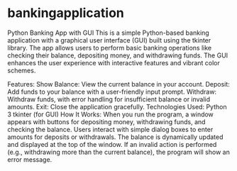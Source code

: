 # bankingapplication

Python Banking App with GUI
This is a simple Python-based banking application with a graphical user interface (GUI) built using the tkinter library. The app allows users to perform basic banking operations like checking their balance, depositing money, and withdrawing funds. The GUI enhances the user experience with interactive features and vibrant color schemes.

Features:
Show Balance: View the current balance in your account.
Deposit: Add funds to your balance with a user-friendly input prompt.
Withdraw: Withdraw funds, with error handling for insufficient balance or invalid amounts.
Exit: Close the application gracefully.
Technologies Used:
Python 3
tkinter (for GUI)
How It Works:
When you run the program, a window appears with buttons for depositing money, withdrawing funds, and checking the balance.
Users interact with simple dialog boxes to enter amounts for deposits or withdrawals.
The balance is dynamically updated and displayed at the top of the window.
If an invalid action is performed (e.g., withdrawing more than the current balance), the program will show an error message.